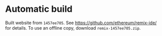 # Automatic build
Built website from `1457ee705`. See https://github.com/ethereum/remix-ide/ for details.
To use an offline copy, download `remix-1457ee705.zip`.
